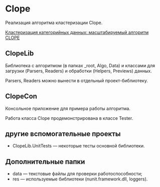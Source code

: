 ﻿# Clope

Реализация алгоритма кластеризации Clope.

[Кластеризация категорийных данных: масштабируемый алгоритм CLOPE](https://basegroup.ru/community/articles/clope)

## ClopeLib

Библиотека с алгоритмом (в папках _root, Algo, Data) и классами для загрузки (Parsers, Readers) и обработки (Helpers, Previews) данных.

Parsers, Readers можно вынести в отдельный проект-библиотеку.

## ClopeCon

Консольное приложение для примера работы алгоритма.

Работа класса Clope продемонстрирована в классе Tester.

## другие вспомогательные проекты

* ClopeLib.UnitTests — некоторые тесты основной библиотеки.

## Дополнительные папки

* data — текстовые файлы для проверки работоспособности;
* res — используемые библиотеки (nunit.framework.dll, loggers).
